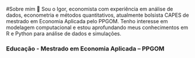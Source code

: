 #Sobre mim 
👋 Sou o Igor, economista com experiência em análise de dados, econometria e métodos quantitativos, atualmente bolsista CAPES de mestrado em Economia Aplicada pelo PPGOM. Tenho interesse em modelagem computacional e estou aprofundando meus conhecimentos em R e Python para análise de dados e simulações. 

### Educação - **Mestrado em Economia Aplicada** – PPGOM 
              
